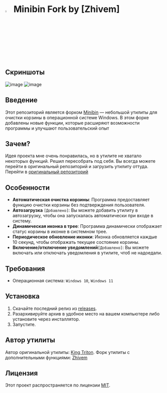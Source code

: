 # <img src="https://raw.githubusercontent.com/zhivem/Minibin-fork-zhivem/refs/heads/main/MinibinFork.ico?token=GHSAT0AAAAAAC4KREXCSXSVADV4O7Y7NHUKZ3J3ZGA" width=4% height=4%> Minibin Fork by [Zhivem]

## Скриншоты 
![image](https://github.com/user-attachments/assets/ab448d4c-f027-4853-90ec-36ad7b7a67cc)
![image](https://github.com/user-attachments/assets/e07d14c6-cb59-484a-9075-32cb80bb571e)

## Введение

Этот репозиторий является форком [Minibin](https://github.com/king-tri-ton/minibin) — небольшой утилиты для очистки корзины в операционной системе Windows. В этом форке добавлены новые функции, которые расширяют возможности программы и улучшают пользовательский опыт

## Зачем? 

Идея проекта мне очень понравилась, но в утилите не хватало некоторых функций. Решил пересобрать под себя. Вы всегда можете перейти в оригинальный репозиторий и загрузить утилиту оттуда. Перейти в [оригинальный репозиторий](https://github.com/king-tri-ton/minibin) 

## Особенности 

- **Автоматическая очистка корзины**: Программа предоставляет функцию очистки корзины без подтверждения пользователя.
- **Автозагрузка** `[Добавлено]`: Вы можете добавить утилиту в автозагрузку, чтобы она запускалась автоматически при входе в систему. 
- **Динамическая иконка в трее**: Программа динамически отображает статус корзины в иконке в системном трее.
- **Периодическое обновление иконки**: Иконка обновляется каждые 10 секунд, чтобы отображать текущее состояние корзины.
- **Включение/отключение уведомлений**`[Добавлено]`: Вы можете включать или отключать уведомления в утилите, чтоб не надоедали.

## Требования

- Операционная система: `Windows 10`,  `Windows 11`

## Установка

1. Скачайте последний релиз из [releases](https://github.com/zhivem/minibin-fork-zhivem/releases).
2. Разархивируйте архив в удобное место на вашем компьютере либо установите через инсталлятор.
3. Запустите.

## Автор утилиты
Автор оригинальной утилиты: [King Triton](https://github.com/king-tri-ton). Форк утилиты с дополнительными функциями: [Zhivem](https://github.com/zhivem/minibin-fork-zhivem)

## Лицензия

Этот проект распространяется по лицензии [MIT](https://choosealicense.com/licenses/mit/).
